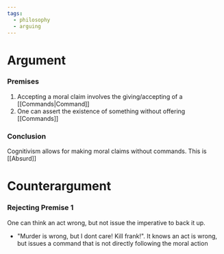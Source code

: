 ```yaml
---
tags:
  - philosophy
  - arguing
---
```

# Argument
### Premises
1. Accepting a moral claim involves the giving/accepting of a [[Commands|Command]]
3. One can assert the existence of something without offering [[Commands]]
### Conclusion
Cognitivism allows for making moral claims without commands. This is [[Absurd]]
# Counterargument
### Rejecting Premise 1
One can think an act wrong, but not issue the imperative to back it up.
- "Murder is wrong, but I dont care! Kill frank!". It knows an act is wrong, but issues a command that is not directly following the moral action
